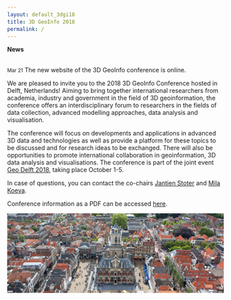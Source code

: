 ```yaml
---
layout: default_3dgi18
title: 3D GeoInfo 2018
permalink: /
---
```


<div class="well"><b>News</b><br/><br/>
  <p><small><span class="post-date">Mar 21</span></small> The new website of the 3D GeoInfo conference is online.</p>
</div>

We are pleased to invite you to the 2018 3D GeoInfo Conference hosted in Delft, Netherlands! Aiming to bring together international researchers from academia, industry and government in the field of 3D geoinformation, the conference offers an interdisciplinary forum to researchers in the fields of data collection, advanced modelling approaches, data analysis and visualisation.

The conference will focus on developments and applications in advanced 3D data and technologies as well as provide a platform for these topics to be discussed and for research ideas to be exchanged. There will also be opportunities to promote international collaboration in geoinformation, 3D data analysis and visualisations. The conference is part of the joint event [Geo Delft 2018](https://www.tudelft.nl/geodelft2018/), taking place October 1-5.

In case of questions, you can contact the co-chairs [Jantien Stoter](mailto:j.e.stoter@tudelft.nl) and [Mila Koeva](mailto:m.n.koeva@utwente.nl).

Conference information as a PDF can be accessed [here](https://3dgeoinfo2018.nl/Call.pdf).

<img class="image img-responsive" src="img/Delft-Hall.jpg" /><br />
